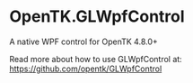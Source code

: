# OpenTK.GLWpfControl

A native WPF control for OpenTK 4.8.0+

Read more about how to use GLWpfControl at: https://github.com/opentk/GLWpfControl
